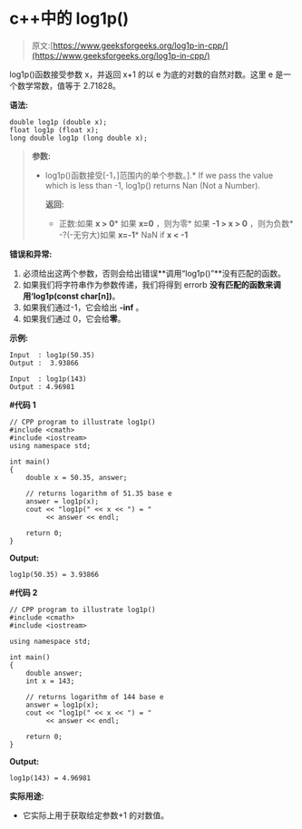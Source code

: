 # c++中的 log1p()

> 原文:[https://www.geeksforgeeks.org/log1p-in-cpp/](https://www.geeksforgeeks.org/log1p-in-cpp/)

log1p()函数接受参数 x，并返回 x+1 的以 e 为底的对数的自然对数。这里 e 是一个数学常数，值等于 2.71828。

**语法:**

```
double log1p (double x);
float log1p (float x);
long double log1p (long double x);

```

> **参数:**
> 
> *   log1p()函数接受[-1，]范围内的单个参数。].*   If we pass the value which is less than -1, log1p() returns Nan (Not a Number).
>     
>     **返回:**
>     
>     
>     
>     *   正数:如果 **x > 0***   如果 **x=0** ，则为零*   如果 **-1 > x > 0** ，则为负数*   -?(-无穷大)如果 **x=-1***   NaN if **x < -1**

**错误和异常:**

1.  必须给出这两个参数，否则会给出错误**调用“log1p()”**没有匹配的函数。
2.  如果我们将字符串作为参数传递，我们将得到 errorb **没有匹配的函数来调用‘log1p(const char[n])**。
3.  如果我们通过-1，它会给出 **-inf** 。
4.  如果我们通过 0，它会给**零**。

**示例:**

```
Input  : log1p(50.35)
Output :  3.93866

```

```
Input  : log1p(143)
Output : 4.96981

```

**#代码 1**

```
// CPP program to illustrate log1p()
#include <cmath>
#include <iostream>
using namespace std;

int main()
{
    double x = 50.35, answer;

    // returns logarithm of 51.35 base e
    answer = log1p(x);
    cout << "log1p(" << x << ") = " 
         << answer << endl;

    return 0;
}
```

**Output:**

```
log1p(50.35) = 3.93866

```

**#代码 2**

```
// CPP program to illustrate log1p()
#include <cmath>
#include <iostream>

using namespace std;

int main()
{
    double answer;
    int x = 143;

    // returns logarithm of 144 base e
    answer = log1p(x);
    cout << "log1p(" << x << ") = " 
         << answer << endl;

    return 0;
}
```

**Output:**

```
log1p(143) = 4.96981

```

**实际用途:**

*   它实际上用于获取给定参数+1 的对数值。